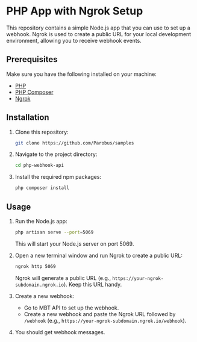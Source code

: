 # PHP App with Ngrok Setup

This repository contains a simple Node.js app that you can use to set up a webhook. Ngrok is used to create a public URL for your local development environment, allowing you to receive webhook events.

## Prerequisites

Make sure you have the following installed on your machine:

- [PHP](https://www.php.net/)
- [PHP Composer](https://getcomposer.org/)
- [Ngrok](https://ngrok.com/)

## Installation

1. Clone this repository:

    ```bash
    git clone https://github.com/Parobus/samples
    ```

2. Navigate to the project directory:

    ```bash
    cd php-webhook-api
    ```

3. Install the required npm packages:

    ```bash
    php composer install
    ```

## Usage

1. Run the Node.js app:

    ```bash
    php artisan serve --port=5069
    ```

   This will start your Node.js server on port 5069.

2. Open a new terminal window and run Ngrok to create a public URL:

    ```bash
    ngrok http 5069
    ```

   Ngrok will generate a public URL (e.g., `https://your-ngrok-subdomain.ngrok.io`). Keep this URL handy.

3. Create a new webhook:

   - Go to MBT API to set up the webhook.
   - Create a new webhook and paste the Ngrok URL followed by `/webhook` (e.g., `https://your-ngrok-subdomain.ngrok.io/webhook`).

4. You should get webhook messages.
